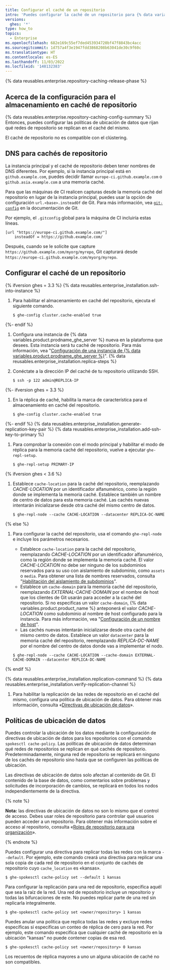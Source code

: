 ```yaml
---
title: Configurar el caché de un repositorio
intro: 'Puedes configurar la caché de un repositorio para {% data variables.product.product_name %} creando una instancia nueva, conectando la caché del repositorio a tu instancia primaria y configurando la replicación de redes del repositorio a la caché del repositorio.'
versions:
  ghes: '*'
type: how_to
topics:
  - Enterprise
ms.openlocfilehash: 682e169c55ef7ded453934720bf47f8843bc4acc
ms.sourcegitcommit: 1d757a4f3e1947fdd3868208b63041de30c9f60c
ms.translationtype: HT
ms.contentlocale: es-ES
ms.lasthandoff: 11/03/2022
ms.locfileid: '148132383'
---
```

{% data reusables.enterprise.repository-caching-release-phase %}

## Acerca de la configuración para el almacenamiento en caché de repositorio

{% data reusables.enterprise.repository-caching-config-summary %} Entonces, puedes configurar las políticas de ubicación de datos que rijan qué redes de repositorio se replican en el caché del mismo.

El caché de repositorio no es compatible con el clústering.

## DNS para cachés de repositorio

La instancia principal y el caché de repositorio deben tener nombres de DNS diferentes. Por ejemplo, si la instancia principal está en `github.example.com`, puedes decidir llamar `europe-ci.github.example.com` o `github.asia.example.com` a una memoria caché.

Para que las máquinas de CI realicen capturas desde la memoria caché del repositorio en lugar de la instancia principal, puedes usar la opción de configuración `url.<base>.insteadOf` de Git. Para más información, vea [`git-config`](https://git-scm.com/docs/git-config#Documentation/git-config.txt-urlltbasegtinsteadOf) en la documentación de Git. 

Por ejemplo, el `.gitconfig` global para la máquina de CI incluiría estas líneas.

```
[url "https://europe-ci.github.example.com/"]
    insteadOf = https://github.example.com/
```

Después, cuando se le solicite que capture `https://github.example.com/myorg/myrepo`, Git capturará desde `https://europe-ci.github.example.com/myorg/myrepo`.

## Configurar el caché de un repositorio

{% ifversion ghes = 3.3 %} {% data reusables.enterprise_installation.ssh-into-instance %}
1. Para habilitar el almacenamiento en caché del repositorio, ejecuta el siguiente comando.
   
   ```
   $ ghe-config cluster.cache-enabled true
   ```
{%- endif %}
1. Configura una instancia de {% data variables.product.prodname_ghe_server %} nueva en la plataforma que desees. Esta instancia será tu caché de repositorio. Para más información, vea "[Configuración de una instancia de {% data variables.product.prodname_ghe_server %}](/admin/guides/installation/setting-up-a-github-enterprise-server-instance)".
{% data reusables.enterprise_installation.replica-steps %}
1. Conéctate a la dirección IP del caché de tu repositorio utilizando SSH.

   ```shell
   $ ssh -p 122 admin@REPLICA-IP
   ```
{%- ifversion ghes = 3.3 %}
1. En la réplica de caché, habilita la marca de característica para el almacenamiento en caché del repositorio.
   
   ```
   $ ghe-config cluster.cache-enabled true
   ```
{%- endif %} {% data reusables.enterprise_installation.generate-replication-key-pair %} {% data reusables.enterprise_installation.add-ssh-key-to-primary %}
1. Para comprobar la conexión con el modo principal y habilitar el modo de réplica para la memoria caché del repositorio, vuelve a ejecutar `ghe-repl-setup`.

   ```shell
   $ ghe-repl-setup PRIMARY-IP
   ```

{% ifversion ghes < 3.6 %}
1. Establece `cache-location` para la caché del repositorio, reemplazando *CACHE-LOCATION* por un identificador alfanumérico, como la región donde se implementa la memoria caché. Establece también un nombre de centro de datos para esta memoria caché. Las cachés nuevas intentarán inicializarse desde otra caché del mismo centro de datos.

   ```shell
   $ ghe-repl-node --cache CACHE-LOCATION --datacenter REPLICA-DC-NAME
   ```
{% else %}
1. Para configurar la caché del repositorio, usa el comando `ghe-repl-node` e incluye los parámetros necesarios.
    - Establece `cache-location` para la caché del repositorio, reemplazando *CACHE-LOCATION* por un identificador alfanumérico, como la región donde se implementa la memoria caché.  El valor *CACHE-LOCATION* no debe ser ninguno de los subdominios reservados para su uso con aislamiento de subdominio, como `assets` o `media`.  Para obtener una lista de nombres reservados, consulta "[Habilitación del aislamiento de subdominios](/enterprise/admin/guides/installation/enabling-subdomain-isolation#about-subdomain-isolation)".
    - Establece un `cache-domain` para la memoria caché del repositorio, reemplazando *EXTERNAL-CACHE-DOMAIN* por el nombre de host que los clientes de Git usarán para acceder a la caché del repositorio. Si no especificas un valor `cache-domain`, {% data variables.product.product_name %} anteponerá el valor *CACHE-LOCATION* como subdominio al nombre de host configurado para la instancia. Para más información, vea "[Configuración de un nombre de host](/admin/configuration/configuring-network-settings/configuring-a-hostname)".
    - Las cachés nuevas intentarán inicializarse desde otra caché del mismo centro de datos. Establece un valor `datacenter` para la memoria caché del repositorio, reemplazando *REPLICA-DC-NAME* por el nombre del centro de datos donde vas a implementar el nodo.

    ```shell
    $ ghe-repl-node --cache CACHE-LOCATION --cache-domain EXTERNAL-CACHE-DOMAIN --datacenter REPLICA-DC-NAME
    ```
{% endif %}

{% data reusables.enterprise_installation.replication-command %} {% data reusables.enterprise_installation.verify-replication-channel %}
1. Para habilitar la replicación de las redes de repositorio en el caché del mismo, configura una política de ubicación de datos. Para obtener más información, consulta «[Directivas de ubicación de datos](#data-location-policies)».

## Políticas de ubicación de datos

Puedes controlar la ubicación de los datos mediante la configuración de directivas de ubicación de datos para los repositorios con el comando `spokesctl cache-policy`. Las políticas de ubicación de datos determinan qué redes de repositorios se replican en qué cachés de repositorio. Predeterminadamente, ninguna red de repositorio se replicará en ninguno de los cachés de repositorio sino hasta que se configuren las políticas de ubicación.

Las directivas de ubicación de datos solo afectan al contenido de Git. El contenido de la base de datos, como comentarios sobre problemas y solicitudes de incorporación de cambios, se replicará en todos los nodos independientemente de la directiva.

{% note %}

**Nota:** las directivas de ubicación de datos no son lo mismo que el control de acceso. Debes usar roles de repositorio para controlar qué usuarios pueden acceder a un repositorio. Para obtener más información sobre el acceso al repositorio, consulta «[Roles de repositorio para una organización](/organizations/managing-access-to-your-organizations-repositories/repository-roles-for-an-organization)».

{% endnote %} 

Puedes configurar una directiva para replicar todas las redes con la marca `--default`. Por ejemplo, este comando creará una directiva para replicar una sola copia de cada red de repositorio en el conjunto de cachés de repositorio cuyo `cache_location` es «kansas».

 ```
 $ ghe-spokesctl cache-policy set --default 1 kansas
 ```

Para configurar la replicación para una red de repositorio, especifica aquél que sea la raíz de la red. Una red de repositorio incluye un repositorio y todas las bifurcaciones de este. No puedes replicar parte de una red sin replicarla integralmente.

```
$ ghe-spokesctl cache-policy set <owner/repository> 1 kansas
```

Puedes anular una política que replica todas las redes y excluye redes específicas si especificas un conteo de réplica de cero para la red. Por ejemplo, este comando especifica que cualquier caché de repositorio en la ubicación "kansas" no puede contener copias de esa red.

```
$ ghe-spokesctl cache-policy set <owner/repository> 0 kansas
```

Los recuentos de réplica mayores a uno un alguna ubicación de caché no son compatibles.
